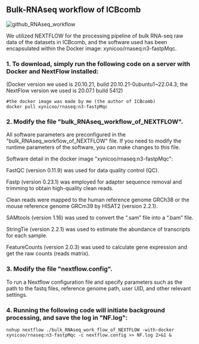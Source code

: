 ## Bulk-RNAseq workflow of ICBcomb 
![github_RNAseq_workflow](https://github.com/cloudsummer/ICBcomb/assets/24847317/1a84bded-588b-48e1-878a-8c3640fc8541)



We utilized NEXTFLOW for the processing pipeline of bulk RNA-seq raw data of the datasets in ICBcomb, and the software used has been encapsulated within the Docker image: xynicoo/rnaseq:n3-fastpMqc.
### 1. To download, simply run the following code on a server with Docker and NextFlow installed:
(Docker version we used is 20.10.21, build 20.10.21-0ubuntu1~22.04.3; the NextFlow version we used is 20.07.1 build 5412) 

```
#the docker image was made by me (the author of ICBcomb)
docker pull xynicoo/rnaseq:n3-fastpMqc
```

### 2. Modify the file "bulk_RNAseq_workflow_of_NEXTFLOW".

All software parameters are preconfigured in the "bulk_RNAseq_workflow_of_NEXTFLOW" file. If you need to modify the runtime parameters of the software, you can make changes to this file.

Software detail in the docker image "xynicoo/rnaseq:n3-fastpMqc":
 
 FastQC (version 0.11.9) was used for data quality control (QC).

 Fastp (version 0.23.1) was employed for adapter sequence removal and trimming to obtain high-quality clean reads. 
 
 Clean reads were mapped to the human reference genome GRCh38 or the mouse reference genome GRCm39 by HISAT2 (version 2.2.1).
 
 SAMtools (version 1.16) was used to convert the “.sam” file into a “.bam” file.
 
 StringTie (version 2.2.1) was used to estimate the abundance of transcripts for each sample.
 
 FeatureCounts (version 2.0.3) was used to calculate gene expression and get the raw counts (reads matrix).

### 3. Modify the file "nextflow.config".

To run a Nextflow configuration file and specify parameters such as the path to the fastq files, reference genome path, user UID, and other relevant settings.

### 4. Running the following code will initiate background processing, and save the log in "NF.log":

```nohup nextflow ./bulk_RNAseq_work_flow_of_NEXTFLOW -with-docker xynicoo/rnaseq:n3-fastpMqc -c nextflow.config >> NF.log 2>&1 &```



